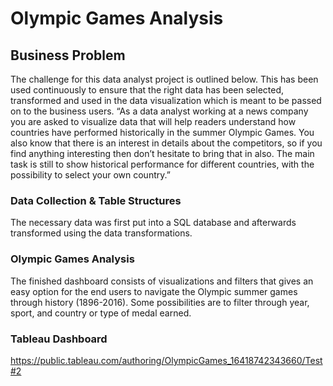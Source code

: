 # Olympic Games Analysis

## Business Problem
The challenge for this data analyst project is outlined below. This has been used continuously to ensure that the right data has been selected, transformed and used in the data visualization which is meant to be passed on to the business users.
“As a data analyst working at a news company you are asked to visualize data that will help readers understand how countries have performed historically in the summer Olympic Games.
You also know that there is an interest in details about the competitors, so if you find anything interesting then don’t hesitate to bring that in also.
The main task is still to show historical performance for different countries, with the possibility to select your own country.”

### Data Collection & Table Structures
The necessary data was first put into a SQL database and afterwards transformed using the data transformations.


### Olympic Games Analysis
The finished dashboard consists of visualizations and filters that gives an easy option for the end users to navigate the Olympic summer games through history (1896-2016). Some possibilities are to filter through year, sport, and country or type of medal earned.  

### Tableau Dashboard
https://public.tableau.com/authoring/OlympicGames_16418742343660/Test#2




